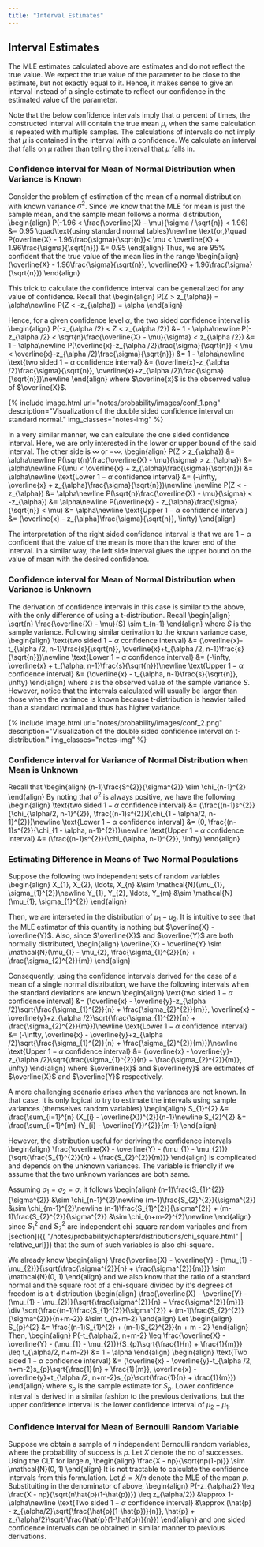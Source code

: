 ```yaml
---
title: "Interval Estimates"
---
```


## Interval Estimates

The MLE estimates calculated above are estimates and do not reflect the true value. We expect the true value of the parameter to be close to the estimate, but not exactly equal to it. Hence, it makes sense to give an interval instead of a single estimate to reflect our confidence in the estimated value of the parameter.


Note that the below confidence intervals imply that $\alpha$ percent of times, the constructed interval will contain the true mean $\mu$, when the same calculation is repeated with multiple samples. The calculations of intervals do not imply that $\mu$ is contained in the interval with $\alpha$ confidence. We calculate an interval that falls on $\mu$ rather than telling the interval that $\mu$ falls in.


### Confidence interval for Mean of Normal Distribution when Variance is Known

Consider the problem of estimation of the mean of a normal distribution with known variance $\sigma^{2}$. Since we know that the MLE for mean is just the sample mean, and the sample mean follows a normal distribution,
\begin{align}
        P(-1.96 < \frac{\overline{X} - \mu}{\sigma / \sqrt{n}} < 1.96) &= 0.95 \quad\text{using standard normal tables}\newline
        \text{or,}\quad P(overline{X} - 1.96\frac{\sigma}{\sqrt{n}}< \mu < \overline{X} + 1.96\frac{\sigma}{\sqrt{n}}) &= 0.95
    \end{align}
Thus, we are 95% confident that the true value of the mean lies in the range
\begin{align}
        (\overline{X} - 1.96\frac{\sigma}{\sqrt{n}}, \overline{X} + 1.96\frac{\sigma}{\sqrt{n}})
    \end{align}

This trick to calculate the confidence interval can be generalized for any value of confidence. Recall that
\begin{align}
        P(Z > z_{\alpha}) = \alpha\newline
        P(Z < -z_{\alpha}) = \alpha
    \end{align}

Hence, for a given confidence level $\alpha$, the two sided confidence interval is
\begin{align}
        P(-z_{\alpha /2} < Z < z_{\alpha /2}) &= 1 - \alpha\newline
        P(-z_{\alpha /2} < \sqrt{n}\frac{\overline{X} - \mu}{\sigma} < z_{\alpha /2}) &= 1 - \alpha\newline
        P(\overline{x}-z_{\alpha /2}\frac{\sigma}{\sqrt{n}} < \mu < \overline{x}-z_{\alpha /2}\frac{\sigma}{\sqrt{n}}) &= 1 - \alpha\newline
        \text{two sided $1 - \alpha$ confidence interval} &= (\overline{x}-z_{\alpha /2}\frac{\sigma}{\sqrt{n}}, \overline{x}+z_{\alpha /2}\frac{\sigma}{\sqrt{n}})\newline
    \end{align}
where $\overline{x}$ is the observed value of $\overline{X}$.

{% include image.html url="notes/probability/images/conf_1.png" description="Visualization of the double sided confidence interval on standard normal." img_classes="notes-img" %}

In a very similar manner, we can calculate the one sided confidence interval. Here, we are only interested in the lower or upper bound of the said interval. The other side is $\infty$ or $-\infty$.
\begin{align}
        P(Z > z_{\alpha}) &= \alpha\newline
        P(\sqrt{n}\frac{\overline{X} - \mu}{\sigma} > z_{\alpha}) &= \alpha\newline
        P(\mu < \overline{x} + z_{\alpha}\frac{\sigma}{\sqrt{n}}) &= \alpha\newline
        \text{Lower $1-\alpha$ confidence interval} &= (-\infty, \overline{x} + z_{\alpha}\frac{\sigma}{\sqrt{n}})\newline
        \newline
        P(Z < -z_{\alpha}) &= \alpha\newline
        P(\sqrt{n}\frac{\overline{X} - \mu}{\sigma} < -z_{\alpha}) &= \alpha\newline
        P(\overline{x} - z_{\alpha}\frac{\sigma}{\sqrt{n}} < \mu) &= \alpha\newline
        \text{Upper $1-\alpha$ confidence interval} &= (\overline{x} - z_{\alpha}\frac{\sigma}{\sqrt{n}}, \infty)
    \end{align}

The interpretation of the right sided confidence interval is that we are $1-\alpha$ confident that the value of the mean is more than the lower end of the interval. In a similar way, the left side interval gives the upper bound on the value of mean with the desired confidence.

### Confidence interval for Mean of Normal Distribution when Variance is Unknown

The derivation of confidence intervals in this case is similar to the above, with the only difference of using a t-distribution. Recall
\begin{align}
        \sqrt{n} \frac{\overline{X} - \mu}{S} \sim t_{n-1}
    \end{align}
where $S$ is the sample variance. Following similar derivation to the known variance case,
\begin{align}
        \text{two sided $1 - \alpha$ confidence interval} &= (\overline{x}-t_{\alpha /2, n-1}\frac{s}{\sqrt{n}}, \overline{x}+t_{\alpha /2, n-1}\frac{s}{\sqrt{n}})\newline
        \text{Lower $1-\alpha$ confidence interval} &= (-\infty, \overline{x} + t_{\alpha, n-1}\frac{s}{\sqrt{n}})\newline
        \text{Upper $1-\alpha$ confidence interval} &= (\overline{x} - t_{\alpha, n-1}\frac{s}{\sqrt{n}}, \infty)
    \end{align}
where $s$ is the observed value of the sample variance $S$. However, notice that the intervals calculated will usually be larger than those when the variance is known because t-distribution is heavier tailed than a standard normal and thus has higher variance.

{% include image.html url="notes/probability/images/conf_2.png" description="Visualization of the double sided confidence interval on t-distribution." img_classes="notes-img" %}

### Confidence interval for Variance of Normal Distribution when Mean is Unknown

Recall that
\begin{align}
        (n-1)\frac{S^{2}}{\sigma^{2}} \sim \chi_{n-1}^{2}
    \end{align}
By noting that $\sigma^{2}$ is always positive, we have the following
\begin{align}
        \text{two sided $1 - \alpha$ confidence interval} &= (\frac{(n-1)s^{2}}{\chi_{\alpha/2, n-1}^{2}}, \frac{(n-1)s^{2}}{\chi_{1 - \alpha/2, n-1}^{2}})\newline
        \text{Lower $1-\alpha$ confidence interval} &= (0, \frac{(n-1)s^{2}}{\chi_{1 - \alpha, n-1}^{2}})\newline
        \text{Upper $1-\alpha$ confidence interval} &= (\frac{(n-1)s^{2}}{\chi_{\alpha, n-1}^{2}}, \infty)
    \end{align}

### Estimating Difference in Means of Two Normal Populations

Suppose the following two independent sets of random variables
\begin{align}
        X_{1}, X_{2}, \ldots, X_{n} &\sim \mathcal{N}(\mu_{1}, \sigma_{1}^{2})\newline
        Y_{1}, Y_{2}, \ldots, Y_{m} &\sim \mathcal{N}(\mu_{1}, \sigma_{1}^{2})
    \end{align}

Then, we are interseted in the distribution of $\mu_{1} - \mu_{2}$. It is intuitive to see that the MLE estimator of this quantity is nothing but $\overline{X} - \overline{Y}$. Also, since $\overline{X}$ and $\overline{Y}$ are both normally distributed,
\begin{align}
        \overline{X} - \overline{Y} \sim \mathcal{N}(\mu_{1} - \mu_{2}, \frac{\sigma_{1}^{2}}{n} + \frac{\sigma_{2}^{2}}{m})
    \end{align}

Consequently, using the confidence intervals derived for the case of a mean of a single normal distribution, we have the following intervals when the standard deviations are known
\begin{align}
        \text{two sided $1 - \alpha$ confidence interval} &= (\overline{x} - \overline{y}-z_{\alpha /2}\sqrt{\frac{\sigma_{1}^{2}}{n} + \frac{\sigma_{2}^{2}}{m}}, \overline{x} - \overline{y}+z_{\alpha /2}\sqrt{\frac{\sigma_{1}^{2}}{n} + \frac{\sigma_{2}^{2}}{m}})\newline
        \text{Lower $1-\alpha$ confidence interval} &= (-\infty, \overline{x} - \overline{y}+z_{\alpha /2}\sqrt{\frac{\sigma_{1}^{2}}{n} + \frac{\sigma_{2}^{2}}{m}})\newline
        \text{Upper $1-\alpha$ confidence interval} &= (\overline{x} - \overline{y}-z_{\alpha /2}\sqrt{\frac{\sigma_{1}^{2}}{n} + \frac{\sigma_{2}^{2}}{m}}, \infty)
    \end{align}
where $\overline{x}$ and $\overline{y}$ are estimates of $\overline{X}$ and $\overline{Y}$ respectively.

A more challenging scenario arises when the variances are not known. In that case, it is only logical to try to estimate the intervals using sample variances (themselves random variables)
\begin{align}
        S_{1}^{2} &= \frac{\sum_{i=1}^{n} (X_{i} - \overline{X})^{2}}{n-1}\newline
        S_{2}^{2} &= \frac{\sum_{i=1}^{m} (Y_{i} - \overline{Y})^{2}}{m-1}
    \end{align}

However, the distribution useful for deriving the confidence intervals
\begin{align}
        \frac{\overline{X} - \overline{Y} - (\mu_{1} - \mu_{2})}{\sqrt{\frac{S_{1}^{2}}{n} + \frac{S_{2}^{2}}{m}}}
    \end{align}
is complicated and depends on the unknown variances. The variable is friendly if we assume that the two unknown variances are both same.


Assuming $\sigma_{1} = \sigma_{2} = \sigma$, it follows
\begin{align}
        (n-1)\frac{S_{1}^{2}}{\sigma^{2}} &\sim \chi_{n-1}^{2}\newline
        (m-1)\frac{S_{2}^{2}}{\sigma^{2}} &\sim \chi_{m-1}^{2}\newline
        (n-1)\frac{S_{1}^{2}}{\sigma^{2}} + (m-1)\frac{S_{2}^{2}}{\sigma^{2}} &\sim \chi_{n+m-2}^{2}\newline
    \end{align}
since $S_{1}^{2}$ and $S_{2}^{2}$ are independent chi-square random variables and from [section]({{ "/notes/probability/chapters/distributions/chi_square.html" | relative_url}}) that the sum of such variables is also chi-square.

We already know
\begin{align}
        \frac{\overline{X} - \overline{Y} - (\mu_{1} - \mu_{2})}{\sqrt{\frac{\sigma^{2}}{n} + \frac{\sigma^{2}}{m}}} \sim \mathcal{N}(0, 1)
    \end{align}
and we also know that the ratio of a standard normal and the square root of a chi-square divided by it's degrees of freedom is a t-distribution
\begin{align}
        \frac{\overline{X} - \overline{Y} - (\mu_{1} - \mu_{2})}{\sqrt{\frac{\sigma^{2}}{n} + \frac{\sigma^{2}}{m}}} \div \sqrt{\frac{(n-1)\frac{S_{1}^{2}}{\sigma^{2}} + (m-1)\frac{S_{2}^{2}}{\sigma^{2}}}{n+m-2}} &\sim t_{n+m-2}
    \end{align}
Let
\begin{align}
        S_{p}^{2} &= \frac{(n-1)S_{1}^{2} + (m-1)S_{2}^{2}}{n + m - 2}
    \end{align}
Then,
\begin{align}
        P(-t_{\alpha/2, n+m-2} \leq \frac{\overline{X} - \overline{Y} - (\mu_{1} - \mu_{2})}{S_{p}\sqrt{\frac{1}{n} + \frac{1}{m}}} \leq t_{\alpha/2, n+m-2}) &= 1 - \alpha
    \end{align}
\begin{align}
        \text{Two sided $1 - \alpha$ confidence interval} &= (\overline{x} - \overline{y}-t_{\alpha /2, n+m-2}s_{p}\sqrt{\frac{1}{n} + \frac{1}{m}}, \overline{x} - \overline{y}+t_{\alpha /2, n+m-2}s_{p}\sqrt{\frac{1}{n} + \frac{1}{m}})
    \end{align}
where $s_{p}$ is the sample estimate for $S_{p}$. Lower confidence interval is derived in a similar fashion to the previous derivations, but the upper confidence interval is the lower confidence interval of $\mu_{2} - \mu_{1}$.

### Confidence Interval for Mean of Bernoulli Random Variable

Suppose we obtain a sample of $n$ independent Bernoulli random variables, where the probability of success is $p$. Let $X$ denote the no of successes. Using the CLT for large $n$,
\begin{align}
        \frac{X - np}{\sqrt{np(1-p)}} \sim \mathcal{N}(0, 1)
    \end{align}
It is not tractable to calculate the confidence intervals from this formulation. Let $\hat{p} = X/n$ denote the MLE of the mean $p$. Substituiting in the denominator of above,
\begin{align}
        P(-z_{\alpha/2} \leq \frac{X - np}{\sqrt{n\hat{p}(1-\hat{p})}} \leq z_{\alpha/2}) &\approx 1-\alpha\newline
        \text{Two sided $1-\alpha$ confidence interval} &\approx (\hat{p} - z_{\alpha/2}\sqrt{\frac{\hat{p}(1-\hat{p})}{n}}, \hat{p} + z_{\alpha/2}\sqrt{\frac{\hat{p}(1-\hat{p})}{n}})
    \end{align}
and one sided confidence intervals can be obtained in similar manner to previous derivations.
